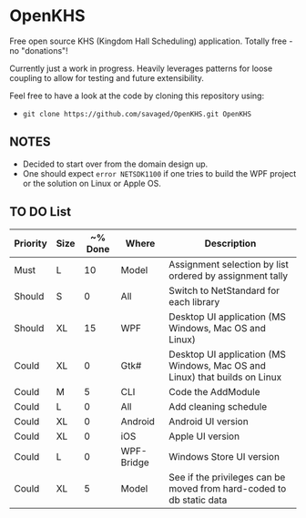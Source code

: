 # OpenKHS

Free open source KHS (Kingdom Hall Scheduling) application. Totally free - no "donations"!

Currently just a work in progress. Heavily leverages patterns for loose coupling to allow for testing and future extensibility.

Feel free to have a look at the code by cloning this repository using:

* `git clone https://github.com/savaged/OpenKHS.git OpenKHS`

## NOTES

* Decided to start over from the domain design up.
* One should expect `error NETSDK1100` if one tries to build the WPF project or the solution on Linux or Apple OS.

## TO DO List

| Priority | Size | ~% Done | Where | Description |
| --- | --- | --- | --- | --- |
| Must | L | 10 | Model | Assignment selection by list ordered by assignment tally |
| Should | S | 0 | All | Switch to NetStandard for each library |
| Should | XL | 15 | WPF | Desktop UI application (MS Windows, Mac OS and Linux) |
| Could | XL | 0 | Gtk# | Desktop UI application (MS Windows, Mac OS and Linux) that builds on Linux |
| Could | M | 5 | CLI | Code the AddModule |
| Could | L | 0 | All | Add cleaning schedule |
| Could | XL | 0 | Android | Android UI version |
| Could | XL | 0 | iOS | Apple UI version |
| Could | L | 0 | WPF-Bridge | Windows Store UI version |
| Could | XL | 5 | Model | See if the privileges can be moved from hard-coded to db static data |


